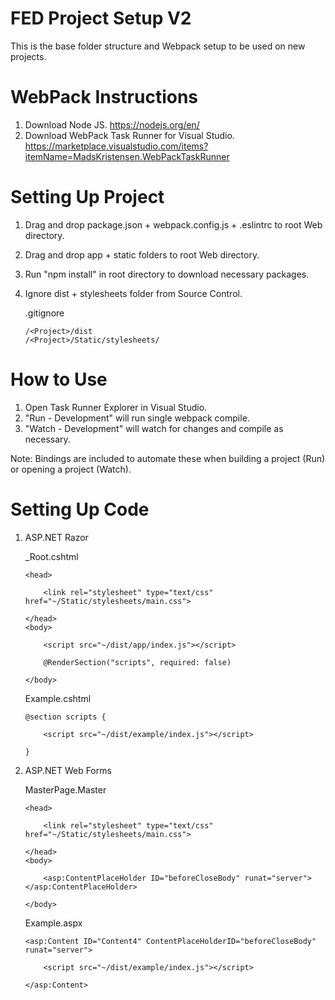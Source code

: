 # FED Project Setup V2

This is the base folder structure and Webpack setup to be used on new projects.


WebPack Instructions
======
1. Download Node JS. https://nodejs.org/en/
2. Download WebPack Task Runner for Visual Studio. https://marketplace.visualstudio.com/items?itemName=MadsKristensen.WebPackTaskRunner

Setting Up Project
======
1. Drag and drop package.json + webpack.config.js + .eslintrc to root Web directory.
2. Drag and drop app + static folders to root Web directory.
3. Run "npm install" in root directory to download necessary packages.
4. Ignore dist + stylesheets folder from Source Control.

    .gitignore
    ```
    /<Project>/dist
    /<Project>/Static/stylesheets/
    ```

How to Use
======
1. Open Task Runner Explorer in Visual Studio. 
2. "Run - Development" will run single webpack compile. 
3. "Watch - Development" will watch for changes and compile as necessary.

Note: Bindings are included to automate these when building a project (Run) or opening a project (Watch).

Setting Up Code
======
1. ASP.NET Razor

    _Root.cshtml
    ```
    <head>

        <link rel="stylesheet" type="text/css" href="~/Static/stylesheets/main.css">

    </head>
    <body>

        <script src="~/dist/app/index.js"></script>

        @RenderSection("scripts", required: false)

    </body>
    ```

    Example.cshtml
    ```
    @section scripts {

        <script src="~/dist/example/index.js"></script>

    }
    ```

2.  ASP.NET Web Forms

    MasterPage.Master
    ```
    <head>

        <link rel="stylesheet" type="text/css" href="~/Static/stylesheets/main.css">

    </head>
    <body>

        <asp:ContentPlaceHolder ID="beforeCloseBody" runat="server"></asp:ContentPlaceHolder>

    </body>
    ```

    Example.aspx
    ```
    <asp:Content ID="Content4" ContentPlaceHolderID="beforeCloseBody" runat="server">

        <script src="~/dist/example/index.js"></script>

    </asp:Content>
    ```
